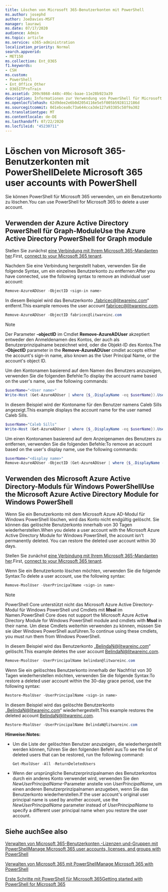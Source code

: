 ```yaml
---
title: Löschen von Microsoft 365-Benutzerkonten mit PowerShell
ms.author: josephd
author: JoeDavies-MSFT
manager: laurawi
ms.date: 07/17/2020
audience: Admin
ms.topic: article
ms.service: o365-administration
localization_priority: Normal
search.appverid:
- MET150
ms.collection: Ent_O365
f1.keywords:
- CSH
ms.custom:
- PowerShell
- Ent_Office_Other
- O365ITProTrain
ms.assetid: 209c9868-448c-49bc-baae-11e28b923a39
description: Informationen zur Verwendung von PowerShell für Microsoft 365 zum Löschen von Benutzerkonten.
ms.openlocfilehash: 62d9dee2e6b0d2054116e5e5f005b5928112186d
ms.sourcegitcommit: 0d1ebcea8c73a644cca3de127a93385c58f9a302
ms.translationtype: MT
ms.contentlocale: de-DE
ms.lasthandoff: 07/22/2020
ms.locfileid: "45230711"
---
```

# <a name="delete-microsoft-365-user-accounts-with-powershell"></a><span data-ttu-id="5b780-103">Löschen von Microsoft 365-Benutzerkonten mit PowerShell</span><span class="sxs-lookup"><span data-stu-id="5b780-103">Delete Microsoft 365 user accounts with PowerShell</span></span>

<span data-ttu-id="5b780-104">Sie können PowerShell für Microsoft 365 verwenden, um ein Benutzerkonto zu löschen.</span><span class="sxs-lookup"><span data-stu-id="5b780-104">You can use PowerShell for Microsoft 365 to delete a user account.</span></span>
   
## <a name="use-the-azure-active-directory-powershell-for-graph-module"></a><span data-ttu-id="5b780-105">Verwenden der Azure Active Directory PowerShell für Graph-Module</span><span class="sxs-lookup"><span data-stu-id="5b780-105">Use the Azure Active Directory PowerShell for Graph module</span></span>

<span data-ttu-id="5b780-106">Stellen Sie zunächst [eine Verbindung mit Ihrem Microsoft 365-Mandanten her](connect-to-office-365-powershell.md#connect-with-the-azure-active-directory-powershell-for-graph-module).</span><span class="sxs-lookup"><span data-stu-id="5b780-106">First, [connect to your Microsoft 365 tenant](connect-to-office-365-powershell.md#connect-with-the-azure-active-directory-powershell-for-graph-module).</span></span>

<span data-ttu-id="5b780-107">Nachdem Sie eine Verbindung hergestellt haben, verwenden Sie die folgende Syntax, um ein einzelnes Benutzerkonto zu entfernen:</span><span class="sxs-lookup"><span data-stu-id="5b780-107">After you have connected, use the following syntax to remove an individual user account:</span></span>
  
```powershell
Remove-AzureADUser -ObjectID <sign-in name>
```

<span data-ttu-id="5b780-108">In diesem Beispiel wird das Benutzerkonto „fabricec@litwareinc.com“ entfernt.</span><span class="sxs-lookup"><span data-stu-id="5b780-108">This example removes the user account fabricec@litwareinc.com.</span></span>
  
```powershell
Remove-AzureADUser -ObjectID fabricec@litwareinc.com
```

> [!NOTE]
> <span data-ttu-id="5b780-109">Der Parameter **-objectID** im Cmdlet **Remove-AzureADUser** akzeptiert entweder den Anmeldenamen des Kontos, der auch als Benutzerprinzipalname bezeichnet wird, oder die Objekt-ID des Kontos.</span><span class="sxs-lookup"><span data-stu-id="5b780-109">The **-ObjectID** parameter in the **Remove-AzureADUser** cmdlet accepts either the account's sign-in name, also known as the User Principal Name, or the account's object ID.</span></span>
  
<span data-ttu-id="5b780-110">Um den Kontonamen basierend auf dem Namen des Benutzers anzuzeigen, verwenden Sie die folgenden Befehle:</span><span class="sxs-lookup"><span data-stu-id="5b780-110">To display the account name based on the user's name, use the following commands:</span></span>
  
```powershell
$userName="<User name>"
Write-Host (Get-AzureADUser | where {$_.DisplayName -eq $userName}).UserPrincipalName
```

<span data-ttu-id="5b780-111">In diesem Beispiel wird der Kontoname für den Benutzer namens Caleb Sills angezeigt.</span><span class="sxs-lookup"><span data-stu-id="5b780-111">This example displays the account name for the user named Caleb Sills.</span></span>
  
```powershell
$userName="Caleb Sills"
Write-Host (Get-AzureADUser | where {$_.DisplayName -eq $userName}).UserPrincipalName
```

<span data-ttu-id="5b780-112">Um einen Kontonamen basierend auf dem Anzeigenamen des Benutzers zu entfernen, verwenden Sie die folgenden Befehle:</span><span class="sxs-lookup"><span data-stu-id="5b780-112">To remove an account based on the user's display name, use the following commands:</span></span>
  
```powershell
$userName="<display name>"
Remove-AzureADUser -ObjectID (Get-AzureADUser | where {$_.DisplayName -eq $userName}).UserPrincipalName
```

## <a name="use-the-microsoft-azure-active-directory-module-for-windows-powershell"></a><span data-ttu-id="5b780-113">Verwenden des Microsoft Azure Active Directory-Moduls für Windows PowerShell</span><span class="sxs-lookup"><span data-stu-id="5b780-113">Use the Microsoft Azure Active Directory Module for Windows PowerShell</span></span>

<span data-ttu-id="5b780-p101">Wenn Sie ein Benutzerkonto mit dem Microsoft Azure AD-Modul für Windows PowerShell löschen, wird das Konto nicht endgültig gelöscht. Sie können das gelöschte Benutzerkonto innerhalb von 30 Tagen wiederherstellen.</span><span class="sxs-lookup"><span data-stu-id="5b780-p101">When you delete a user account with the Microsoft Azure Active Directory Module for Windows PowerShell, the account isn't permanently deleted. You can restore the deleted user account within 30 days.</span></span>

<span data-ttu-id="5b780-116">Stellen Sie zunächst [eine Verbindung mit Ihrem Microsoft 365-Mandanten her](connect-to-office-365-powershell.md#connect-with-the-microsoft-azure-active-directory-module-for-windows-powershell).</span><span class="sxs-lookup"><span data-stu-id="5b780-116">First, [connect to your Microsoft 365 tenant](connect-to-office-365-powershell.md#connect-with-the-microsoft-azure-active-directory-module-for-windows-powershell).</span></span>

<span data-ttu-id="5b780-117">Wenn Sie ein Benutzerkonto löschen möchten, verwenden Sie die folgende Syntax:</span><span class="sxs-lookup"><span data-stu-id="5b780-117">To delete a user account, use the following syntax:</span></span>
  
```powershell
Remove-MsolUser -UserPrincipalName <sign-in name>
```

>[!Note]
><span data-ttu-id="5b780-118">PowerShell Core unterstützt nicht das Microsoft Azure Active Directory-Modul für Windows PowerShell und Cmdlets mit **Msol** im Namen.</span><span class="sxs-lookup"><span data-stu-id="5b780-118">PowerShell Core does not support the Microsoft Azure Active Directory Module for Windows PowerShell module and cmdlets with **Msol** in their name.</span></span> <span data-ttu-id="5b780-119">Um diese Cmdlets weiterhin verwenden zu können, müssen Sie sie über Windows PowerShell ausführen.</span><span class="sxs-lookup"><span data-stu-id="5b780-119">To continue using these cmdlets, you must run them from Windows PowerShell.</span></span>
>

<span data-ttu-id="5b780-120">In diesem Beispiel wird das Benutzerkonto „BelindaN@litwareinc.com“ gelöscht.</span><span class="sxs-lookup"><span data-stu-id="5b780-120">This example deletes the user account BelindaN@litwareinc.com.</span></span>
  
```powershell
Remove-MsolUser -UserPrincipalName belindan@litwareinc.com
```

<span data-ttu-id="5b780-121">Wenn Sie ein gelöschtes Benutzerkonto innerhalb der Nachfrist von 30 Tagen wiederherstellen möchten, verwenden Sie die folgende Syntax:</span><span class="sxs-lookup"><span data-stu-id="5b780-121">To restore a deleted user account within the 30-day grace period, use the following syntax:</span></span>
  
```powershell
Restore-MsolUser -UserPrincipalName <sign-in name>
```

<span data-ttu-id="5b780-122">In diesem Beispiel wird das gelöschte Benutzerkonto „BelindaN@litwareinc.com“ wiederhergestellt.</span><span class="sxs-lookup"><span data-stu-id="5b780-122">This example restores the deleted account BelindaN@litwareinc.com.</span></span>
  
```powershell
Restore-MsolUser -UserPrincipalName BelindaN@litwareinc.com
```

 <span data-ttu-id="5b780-123">**Hinweise:**</span><span class="sxs-lookup"><span data-stu-id="5b780-123">**Notes:**</span></span>
  
- <span data-ttu-id="5b780-124">Um die Liste der gelöschten Benutzer anzuzeigen, die wiederhergestellt werden können, führen Sie den folgenden Befehl aus:</span><span class="sxs-lookup"><span data-stu-id="5b780-124">To see the list of deleted users that can be restored, run the following command:</span></span>
    
  ```powershell
  Get-MsolUser -All -ReturnDeletedUsers
  ```

- <span data-ttu-id="5b780-125">Wenn der ursprüngliche Benutzerprinzipalnamen des Benutzerkontos durch ein anderes Konto verwendet wird, verwenden Sie den _NewUserPrincipalName_-Parameter anstelle von _UserPrincipalName_, um einen anderen Benutzerprinzipalnamen anzugeben, wenn Sie das Benutzerkonto wiederherstellen.</span><span class="sxs-lookup"><span data-stu-id="5b780-125">If the user account's original user principal name is used by another account, use the _NewUserPrincipalName_ parameter instead of _UserPrincipalName_ to specify a different user principal name when you restore the user account.</span></span>


## <a name="see-also"></a><span data-ttu-id="5b780-126">Siehe auch</span><span class="sxs-lookup"><span data-stu-id="5b780-126">See also</span></span>

[<span data-ttu-id="5b780-127">Verwalten von Microsoft 365-Benutzerkonten,-Lizenzen und-Gruppen mit PowerShell</span><span class="sxs-lookup"><span data-stu-id="5b780-127">Manage Microsoft 365 user accounts, licenses, and groups with PowerShell</span></span>](manage-user-accounts-and-licenses-with-office-365-powershell.md)
  
[<span data-ttu-id="5b780-128">Verwalten von Microsoft 365 mit PowerShell</span><span class="sxs-lookup"><span data-stu-id="5b780-128">Manage Microsoft 365 with PowerShell</span></span>](manage-office-365-with-office-365-powershell.md)
  
[<span data-ttu-id="5b780-129">Erste Schritte mit PowerShell für Microsoft 365</span><span class="sxs-lookup"><span data-stu-id="5b780-129">Getting started with PowerShell for Microsoft 365</span></span>](getting-started-with-office-365-powershell.md)
